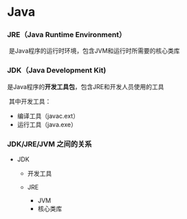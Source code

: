 # Java

### JRE（**J**ava **R**untime **E**nvironment）

​ 是Java程序的运行时环境，包含JVM和运行时所需要的核心类库

### JDK（**J**ava **D**evelopment **K**it)

​ 是Java程序的**开发工具包**，包含JRE和开发人员使用的工具

​ 其中开发工具：

- 编译工具（javac.ext）
- 运行工具（java.exe）

### JDK/JRE/JVM 之间的关系

- JDK
  - 开发工具
  - JRE

    - JVM
    - 核心类库
